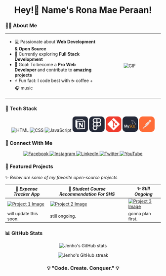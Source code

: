  <div align="center">
<h1> Hey!👋 Name's Rona Mae Peraan!
</div>



### 🧑‍💻 About Me  

<table>
  <tr>
    <td style="width: 60%; text-align: left;">
      <ul>
        <li>💻 Passionate about <strong>Web Development & Open Source</strong></li>
        <li>🌱 Currently exploring <strong>Full Stack Development</strong></li>
        <li>🎯 Goal: To become a <strong>Pro Web Developer</strong> and contribute to <strong>amazing projects</strong></li>
        <li>⚡ Fun fact: I code best with ☕ coffee + 🎧 music</li>
      </ul>
    </td>
    <td style="width: 40%; text-align: center;">
      <img src="https://i.pinimg.com/originals/93/b2/ce/93b2ce8e5fdaf3d89dafd7b9f8b4c55f.gif" width="250" alt="GIF" />
    </td>
  </tr>
</table>


### 🧬 Tech Stack  

<p align="center">
  <img src="https://skillicons.dev/icons?i=html" alt="HTML" width="50" />
  <img src="https://skillicons.dev/icons?i=css" alt="CSS" width="50" />
  <img src="https://skillicons.dev/icons?i=javascript" alt="JavaScript" width="50" />
  <img src="https://raw.githubusercontent.com/tandpfun/skill-icons/refs/heads/main/icons/Notion-Dark.svg" alt="Notion" width="50" />
  <img src="https://raw.githubusercontent.com/tandpfun/skill-icons/refs/heads/main/icons/Figma-Dark.svg" alt="Figma" width="50" />
  <img src="https://raw.githubusercontent.com/tandpfun/skill-icons/refs/heads/main/icons/Git.svg" alt="Git" width="50" />
  <img src="https://raw.githubusercontent.com/tandpfun/skill-icons/refs/heads/main/icons/MySQL-Dark.svg" alt="MySQL" width="50" />
  <img src="https://raw.githubusercontent.com/tandpfun/skill-icons/refs/heads/main/icons/Postman.svg" alt="Postman" width="50" />

  
</p>




### 📩 Connect With Me  

<p align="center">
  <a href="https://www.facebook.com/ronamae.peraan.3/" target="_blank">
    <img src="https://upload.wikimedia.org/wikipedia/commons/5/51/Facebook_f_logo_%282019%29.svg" width="40" height="40" alt="Facebook" />
  </a>
  <a href="https://www.instagram.com/jenho_nac/" target="_blank">
    <img src="https://skillicons.dev/icons?i=instagram" width="40" height="40" alt="Instagram" />
  </a>
  <a href="https://www.linkedin.com/in/jenho-nacilla-b3391135b/" target="_blank">
    <img src="https://skillicons.dev/icons?i=linkedin" width="40" height="40" alt="LinkedIn" />
  </a>
  <a href="https://twitter.com/yourprofile" target="_blank">
    <img src="https://skillicons.dev/icons?i=twitter" width="40" height="40" alt="Twitter" />
  </a>
  <a href="https://www.youtube.com/@jenhonacilla3457" target="_blank">
<img src="https://upload.wikimedia.org/wikipedia/commons/0/09/YouTube_full-color_icon_%282017%29.svg" style="height: 40px; width: auto;" alt="YouTube" /></a>
</p>


### 🧩 Featured Projects  

✨ *Below are some of my favorite open-source projects*  



<div align="center">

| 🌟 *Expense Tracker App* | 🚀 *Student Course Recommendation For SHS* | ✨ *Still Ongoing* |
|---------------------------|---------------------------|---------------------------|
| [![Project 1 Image](https://i.pinimg.com/originals/e2/ff/e8/e2ffe8434e55346858201bfce1632f76.gif)](https://sung-jenho.github.io/project1) | [![Project 2 Image](https://i.pinimg.com/originals/f9/bf/81/f9bf81f07601720841276af5ade833fd.gif)](https://sung-jenho.github.io/project2) | [![Project 3 Image](https://i.pinimg.com/originals/eb/6c/54/eb6c540ce7bcf7452df5710124eba311.gif)](https://sung-jenho.github.io/project3) |
| will update this soon. | still ongoing. | gonna plan first. |

</div>


### 📊 GitHub Stats  

<p align="center">
  <img src="https://github-readme-stats.vercel.app/api?username=sung-jenho&show_icons=true&theme=tokyonight" alt="Jenho's GitHub stats" />
</p>

<p align="center">
  <img src="https://github-readme-streak-stats.herokuapp.com/?user=sung-jenho&theme=tokyonight" alt="Jenho's GitHub streak" />
</p>



<h3 align="center">💡 "Code. Create. Conquer." 💡</h3>
